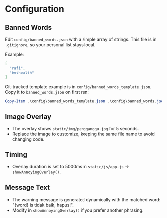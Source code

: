 # Configuration

## Banned Words
Edit `config/banned_words.json` with a simple array of strings. This file is in `.gitignore`, so your personal list stays local.

Example:
```json
[
  "rafi",
  "bothealth"
]
```

Git-tracked template example is in `config/banned_words_template.json`. Copy it to `banned_words.json` on first run:
```powershell
Copy-Item .\config\banned_words_template.json .\config\banned_words.json -Force
```

## Image Overlay
- The overlay shows `static/img/pengganggu.jpg` for 5 seconds.
- Replace the image to customize, keeping the same file name to avoid changing code.

## Timing
- Overlay duration is set to 5000ms in `static/js/app.js` → `showAnnoyingOverlay()`.

## Message Text
- The warning message is generated dynamically with the matched word: "{word} is tidak baik, hapus!".
- Modify in `showAnnoyingOverlay()` if you prefer another phrasing.

